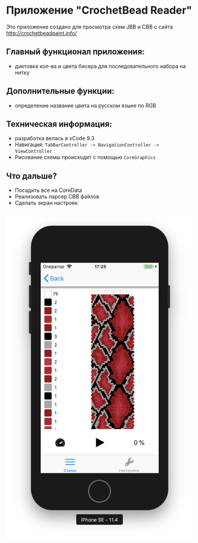 # Приложение "CrochetBead Reader"

Это приложение создано для просмотра схем JBB и CBB с сайта http://crochetbeadpaint.info/

## Главный функционал приложения:
- диктовка кол-ва и цвета бисера для последовательного набора на нитку

## Дополнительные функции:
- определение название цвета на русском языке по RGB

## Техническая информация:
- разработка велась в xCode 9.3
- Навигация: `TabBarController -> NavigationController -> ViewController`
- Рисование схемы происходит с помощью `CoreGraphics`

## Что дальше?
- Посадить все на CoreData
- Реализовать парсер CBB файлов
- Сделать экран настроек

![Готовый экран](https://github.com/alexfilimon/JBBapp/blob/master/images/screen1.png)
